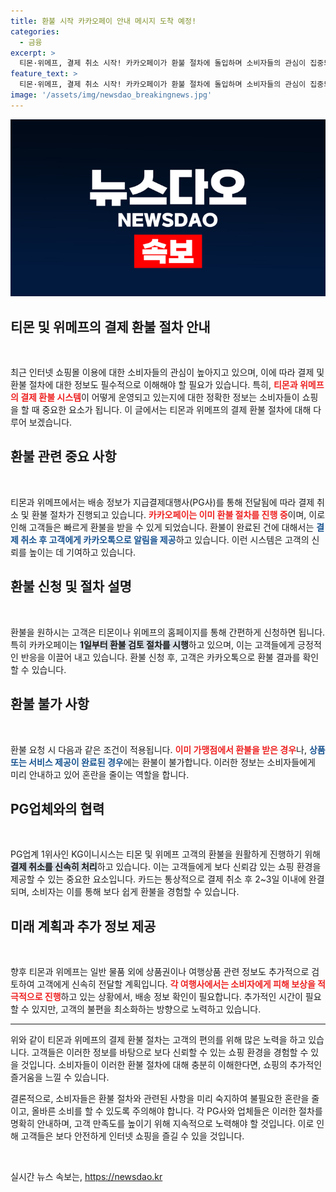 ```yaml
---
title: 환불 시작 카카오페이 안내 메시지 도착 예정!
categories:
  - 금융
excerpt: >
  티몬·위메프, 결제 취소 시작! 카카오페이가 환불 절차에 돌입하며 소비자들의 관심이 집중되고 있다. 고객들은 주말에도 환불 진행 상황을 확인할 수 있어 더욱 기대를 모은다!
feature_text: >
  티몬·위메프, 결제 취소 시작! 카카오페이가 환불 절차에 돌입하며 소비자들의 관심이 집중되고 있다. 고객들은 주말에도 환불 진행 상황을 확인할 수 있어 더욱 기대를 모은다!
image: '/assets/img/newsdao_breakingnews.jpg'
---
```


<p><img src="/assets/img/newsdao_breakingnews.jpg" alt="firstkoreanews 속보" /></p>

<h2 data-ke-size="size26">티몬 및 위메프의 결제 환불 절차 안내</h2>

<p data-ke-size="size16">&nbsp;</p>

<p data-ke-size="size16">최근 인터넷 쇼핑몰 이용에 대한 소비자들의 관심이 높아지고 있으며, 이에 따라 결제 및 환불 절차에 대한 정보도 필수적으로 이해해야 할 필요가 있습니다. 특히, <b><span style="color: #ee2323;">티몬과 위메프의 결제 환불 시스템</span></b>이 어떻게 운영되고 있는지에 대한 정확한 정보는 소비자들이 쇼핑을 할 때 중요한 요소가 됩니다. 이 글에서는 티몬과 위메프의 결제 환불 절차에 대해 다루어 보겠습니다.</p>

<h2 data-ke-size="size26">환불 관련 중요 사항</h2>

<p data-ke-size="size16">&nbsp;</p>

<p data-ke-size="size16">티몬과 위메프에서는 배송 정보가 지급결제대행사(PG사)를 통해 전달됨에 따라 결제 취소 및 환불 절차가 진행되고 있습니다. <b><span style="color: #ee2323;">카카오페이는 이미 환불 절차를 진행 중</span></b>이며, 이로 인해 고객들은 빠르게 환불을 받을 수 있게 되었습니다. 환불이 완료된 건에 대해서는 <b><span style="color: #1a5490;">결제 취소 후 고객에게 카카오톡으로 알림을 제공</span></b>하고 있습니다. 이런 시스템은 고객의 신뢰를 높이는 데 기여하고 있습니다.</p>

<h2 data-ke-size="size26">환불 신청 및 절차 설명</h2>

<p data-ke-size="size16">&nbsp;</p>

<p data-ke-size="size16">환불을 원하시는 고객은 티몬이나 위메프의 홈페이지를 통해 간편하게 신청하면 됩니다. 특히 카카오페이는 <b><span style="background-color: #21538527;">1일부터 환불 검토 절차를 시행</span></b>하고 있으며, 이는 고객들에게 긍정적인 반응을 이끌어 내고 있습니다. 환불 신청 후, 고객은 카카오톡으로 환불 결과를 확인할 수 있습니다.</p>

<h2 data-ke-size="size26">환불 불가 사항</h2>

<p data-ke-size="size16">&nbsp;</p>

<p data-ke-size="size16">환불 요청 시 다음과 같은 조건이 적용됩니다. <b><span style="color: #ee2323;">이미 가맹점에서 환불을 받은 경우</span></b>나, <b><span style="color: #1a5490;">상품 또는 서비스 제공이 완료된 경우</span></b>에는 환불이 불가합니다. 이러한 정보는 소비자들에게 미리 안내하고 있어 혼란을 줄이는 역할을 합니다.</p>

<h2 data-ke-size="size26">PG업체와의 협력</h2>

<p data-ke-size="size16">&nbsp;</p>

<p data-ke-size="size16">PG업계 1위사인 KG이니시스는 티몬 및 위메프 고객의 환불을 원활하게 진행하기 위해 <b><span style="background-color: #21538527;">결제 취소를 신속히 처리</span></b>하고 있습니다. 이는 고객들에게 보다 신뢰감 있는 쇼핑 환경을 제공할 수 있는 중요한 요소입니다. 카드는 통상적으로 결제 취소 후 2~3일 이내에 완결되며, 소비자는 이를 통해 보다 쉽게 환불을 경험할 수 있습니다.</p>

<h2 data-ke-size="size26">미래 계획과 추가 정보 제공</h2>

<p data-ke-size="size16">&nbsp;</p>

<p data-ke-size="size16">향후 티몬과 위메프는 일반 물품 외에 상품권이나 여행상품 관련 정보도 추가적으로 검토하여 고객에게 신속히 전달할 계획입니다. <b><span style="color: #ee2323;">각 여행사에서는 소비자에게 피해 보상을 적극적으로 진행</span></b>하고 있는 상황에서, 배송 정보 확인이 필요합니다. 추가적인 시간이 필요할 수 있지만, 고객의 불편을 최소화하는 방향으로 노력하고 있습니다.</p>

<hr>

<p data-ke-size="size16">위와 같이 티몬과 위메프의 결제 환불 절차는 고객의 편의를 위해 많은 노력을 하고 있습니다. 고객들은 이러한 정보를 바탕으로 보다 신뢰할 수 있는 쇼핑 환경을 경험할 수 있을 것입니다. 소비자들이 이러한 환불 절차에 대해 충분히 이해한다면, 쇼핑의 추가적인 즐거움을 느낄 수 있습니다.</p>

<p data-ke-size="size16">결론적으로, 소비자들은 환불 절차와 관련된 사항을 미리 숙지하여 불필요한 혼란을 줄이고, 올바른 소비를 할 수 있도록 주의해야 합니다. 각 PG사와 업체들은 이러한 절차를 명확히 안내하며, 고객 만족도를 높이기 위해 지속적으로 노력해야 할 것입니다. 이로 인해 고객들은 보다 안전하게 인터넷 쇼핑을 즐길 수 있을 것입니다.</p>

<p data-ke-size="size16">&nbsp;</p>
실시간 뉴스 속보는, <a href="https://newsdao.kr" rel="dofollow">https://newsdao.kr</a>


